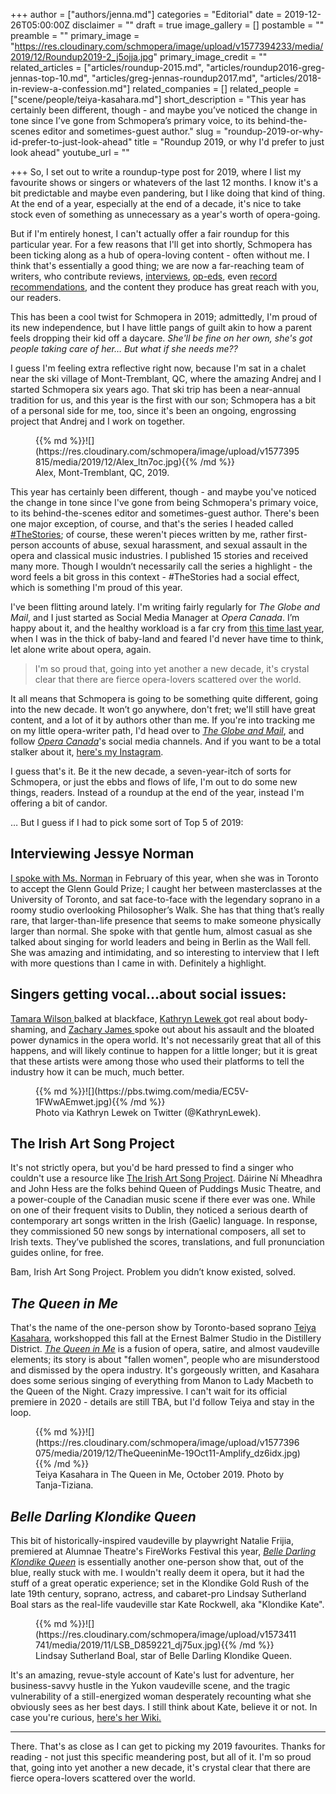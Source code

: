+++
author = ["authors/jenna.md"]
categories = "Editorial"
date = 2019-12-26T05:00:00Z
disclaimer = ""
draft = true
image_gallery = []
postamble = ""
preamble = ""
primary_image = "https://res.cloudinary.com/schmopera/image/upload/v1577394233/media/2019/12/Roundup2019-2_j5ojja.jpg"
primary_image_credit = ""
related_articles = ["articles/roundup-2015.md", "articles/roundup2016-greg-jennas-top-10.md", "articles/greg-jennas-roundup2017.md", "articles/2018-in-review-a-confession.md"]
related_companies = []
related_people = ["scene/people/teiya-kasahara.md"]
short_description = "This year has certainly been different, though - and maybe you’ve noticed the change in tone since I’ve gone from Schmopera’s primary voice, to its behind-the-scenes editor and sometimes-guest author."
slug = "roundup-2019-or-why-id-prefer-to-just-look-ahead"
title = "Roundup 2019, or why I'd prefer to just look ahead"
youtube_url = ""

+++
So, I set out to write a roundup-type post for 2019, where I list my favourite shows or singers or whatevers of the last 12 months. I know it's a bit predictable and maybe even pandering, but I like doing that kind of thing. At the end of a year, especially at the end of a decade, it's nice to take stock even of something as unnecessary as a year's worth of opera-going.

But if I'm entirely honest, I can't actually offer a fair roundup for this particular year. For a few reasons that I'll get into shortly, Schmopera has been ticking along as a hub of opera-loving content - often without me. I think that's essentially a good thing; we are now a far-reaching team of writers, who contribute reviews, [interviews](/talking-with-singers-nina-stemme/), [op-eds](/the-business-of-passion/), even [record recommendations](https://www.schmopera.com/4-singers-you-might-not-know-but-should/), and the content they produce has great reach with you, our readers.

This has been a cool twist for Schmopera in 2019; admittedly, I'm proud of its new independence, but I have little pangs of guilt akin to how a parent feels dropping their kid off a daycare. _She'll be fine on her own, she's got people taking care of her… But what if she needs me??_

I guess I'm feeling extra reflective right now, because I'm sat in a chalet near the ski village of Mont-Tremblant, QC, where the amazing Andrej and I started Schmopera six years ago. That ski trip has been a near-annual tradition for us, and this year is the first with our son; Schmopera has a bit of a personal side for me, too, since it's been an ongoing, engrossing project that Andrej and I work on together.

<figure data-type="image">{{% md %}}![](https://res.cloudinary.com/schmopera/image/upload/v1577395815/media/2019/12/Alex_ltn7oc.jpg){{% /md %}}

<figcaption>Alex, Mont-Tremblant, QC, 2019.</figcaption>

</figure>

This year has certainly been different, though - and maybe you've noticed the change in tone since I've gone from being Schmopera's primary voice, to its behind-the-scenes editor and sometimes-guest author. There's been one major exception, of course, and that's the series I headed called [#TheStories](/thestories-are-coming-out-and-heres-why/); of course, these weren't pieces written by me, rather first-person accounts of abuse, sexual harassment, and sexual assault in the opera and classical music industries. I published 15 stories and received many more. Though I wouldn’t necessarily call the series a highlight - the word feels a bit gross in this context - #TheStories had a social effect, which is something I'm proud of this year.

I've been flitting around lately. I'm writing fairly regularly for _The Globe and Mail_, and I just started as Social Media Manager at _Opera Canada_. I’m happy about it, and the healthy workload is a far cry from [this time last year](/2018-in-review-a-confession/), when I was in the thick of baby-land and feared I'd never have time to think, let alone write about opera, again.

> I'm so proud that, going into yet another a new decade, it's crystal clear that there are fierce opera-lovers scattered over the world.

It all means that Schmopera is going to be something quite different, going into the new decade. It won’t go anywhere, don't fret; we'll still have great content, and a lot of it by authors other than me. If you're into tracking me on my little opera-writer path, I'd head over to [_The Globe and Mail_](https://www.theglobeandmail.com/arts/), and follow [_Opera Canada_](https://operacanada.ca/)'s social media channels. And if you want to be a total stalker about it, [here's my Instagram](https://www.instagram.com/jennadoogles/).

I guess that's it. Be it the new decade, a seven-year-itch of sorts for Schmopera, or just the ebbs and flows of life, I'm out to do some new things, readers. Instead of a roundup at the end of the year, instead I'm offering a bit of candor.

… But I guess if I had to pick some sort of Top 5 of 2019:

## Interviewing Jessye Norman

[I spoke with Ms. Norman](https://www.theglobeandmail.com/arts/theatre-and-performance/article-opera-legend-jessye-norman-on-receiving-glenn-gould-prize-gratitude/) in February of this year, when she was in Toronto to accept the Glenn Gould Prize; I caught her between masterclasses at the University of Toronto, and sat face-to-face with the legendary soprano in a roomy studio overlooking Philosopher’s Walk. She has that thing that’s really rare, that larger-than-life presence that seems to make someone physically larger than normal. She spoke with that gentle hum, almost casual as she talked about singing for world leaders and being in Berlin as the Wall fell. She was amazing and intimidating, and so interesting to interview that I left with more questions than I came in with. Definitely a highlight.

## Singers getting vocal...about social issues:

[Tamara Wilson ](https://www.instagram.com/p/B0TiF2Wh7fKHk-HmP_jwo8YO8sgwOOytHBv_980/)balked at blackface, [Kathryn Lewek ](https://twitter.com/KathrynLewek/status/1165963897641324545)got real about body-shaming, and [Zachary James ](/thestories-part-i/)spoke out about his assault and the bloated power dynamics in the opera world. It's not necessarily great that all of this happens, and will likely continue to happen for a little longer; but it is great that these artists were among those who used their platforms to tell the industry how it can be much, much better.

<figure data-type="image">{{% md %}}![](https://pbs.twimg.com/media/EC5V-1FWwAEmwet.jpg){{% /md %}}

<figcaption>Photo via Kathryn Lewek on Twitter (@KathrynLewek).</figcaption>

</figure>

## The Irish Art Song Project

It's not strictly opera, but you'd be hard pressed to find a singer who couldn't use a resource like [The Irish Art Song Project](https://www.cmc.ie/AmhrainEalaineGhaeilge). Dáirine Ní Mheadhra and John Hess are the folks behind Queen of Puddings Music Theatre, and a power-couple of the Canadian music scene if there ever was one. While on one of their frequent visits to Dublin, they noticed a serious dearth of contemporary art songs written in the Irish (Gaelic) language. In response, they commissioned 50 new songs by international composers, all set to Irish texts. They’ve published the scores, translations, and full pronunciation guides online, for free.

Bam, Irish Art Song Project. Problem you didn’t know existed, solved.

## _The Queen in Me_

That's the name of the one-person show by Toronto-based soprano [Teiya Kasahara](/scene/people/teiya-kasahara/), workshopped this fall at the Ernest Balmer Studio in the Distillery District. [_The Queen in Me_](https://www.teiyakasahara.com/the-queen-in-me) is a fusion of opera, satire, and almost vaudeville elements; its story is about "fallen women", people who are misunderstood and dismissed by the opera industry. It's gorgeously written, and Kasahara does some serious singing of everything from Manon to Lady Macbeth to the Queen of the Night. Crazy impressive. I can't wait for its official premiere in 2020 - details are still TBA, but I'd follow Teiya and stay in the loop.

<figure data-type="image">{{% md %}}![](https://res.cloudinary.com/schmopera/image/upload/v1577396075/media/2019/12/TheQueeninMe-19Oct11-Amplify_dz6idx.jpg){{% /md %}}

<figcaption>Teiya Kasahara in The Queen in Me, October 2019. Photo by Tanja-Tiziana.</figcaption>

</figure>

## _Belle Darling Klondike Queen_

This bit of historically-inspired vaudeville by playwright Natalie Frijia, premiered at Alumnae Theatre's FireWorks Festival this year, [_Belle Darling Klondike Queen_](/a-fab-kick-off-to-the-fireworks-festival-belle-darling-klondike-queen/) is essentially another one-person show that, out of the blue, really stuck with me. I wouldn't really deem it opera, but it had the stuff of a great operatic experience; set in the Klondike Gold Rush of the late 19th century, soprano, actress, and cabaret-pro Lindsay Sutherland Boal stars as the real-life vaudeville star Kate Rockwell, aka "Klondike Kate". 

<figure data-type="image">{{% md %}}![](https://res.cloudinary.com/schmopera/image/upload/v1573411741/media/2019/11/LSB_D859221_dj75ux.jpg){{% /md %}}

<figcaption>Lindsay Sutherland Boal, star of Belle Darling Klondike Queen.</figcaption>

</figure>

It's an amazing, revue-style account of Kate's lust for adventure, her business-savvy hustle in the Yukon vaudeville scene, and the tragic vulnerability of a still-energized woman desperately recounting what she obviously sees as her best days. I still think about Kate, believe it or not. In case you're curious, [here's her Wiki.](https://en.wikipedia.org/wiki/Kathleen_Rockwell)

***

There. That's as close as I can get to picking my 2019 favourites. Thanks for reading - not just this specific meandering post, but all of it. I'm so proud that, going into yet another a new decade, it's crystal clear that there are fierce opera-lovers scattered over the world.